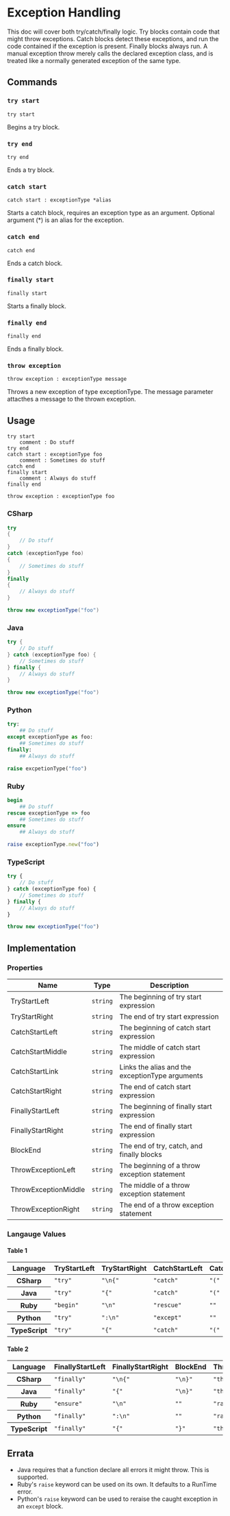 # Exception Handling

This doc will cover both try/catch/finally logic.
Try blocks contain code that might throw exceptions.
Catch blocks detect these exceptions, and run the code contained if the exception is present.
Finally blocks always run.
A manual exception throw merely calls the declared exception class, and is treated like a normally generated exception of the same type.

## Commands

### `try start`

`try start`

Begins a try block.

### `try end`

`try end`

Ends a try block.

### `catch start`

`catch start : exceptionType *alias`

Starts a catch block, requires an exception type as an argument. Optional argument (*) is an alias for the exception.

### `catch end`

`catch end`

Ends a catch block.

### `finally start`

`finally start`

Starts a finally block.

### `finally end`

`finally end`

Ends a finally block.

### `throw exception`

`throw exception : exceptionType message`

Throws a new exception of type exceptionType. The message parameter attacthes a message to the thrown exception.

## Usage

```
try start
    comment : Do stuff
try end
catch start : exceptionType foo
    comment : Sometimes do stuff
catch end
finally start
    comment : Always do stuff
finally end
```

```
throw exception : exceptionType foo
```

### CSharp

```csharp
try
{
    // Do stuff
}
catch (exceptionType foo)
{
    // Sometimes do stuff
}
finally
{
    // Always do stuff
}
```

```csharp
throw new exceptionType("foo")
```

### Java

```java
try {
    // Do stuff
} catch (exceptionType foo) {
    // Sometimes do stuff
} finally {
    // Always do stuff
}
```

```java
throw new exceptionType("foo")
```

### Python

```python
try:
    ## Do stuff
except exceptionType as foo:
    ## Sometimes do stuff
finally:
    ## Always do stuff
```

```python
raise excpetionType("foo")
```

### Ruby

```ruby
begin
    ## Do stuff
rescue exceptionType => foo
    ## Sometimes do stuff
ensure
    ## Always do stuff
```

```ruby
raise exceptionType.new("foo")
```

### TypeScript

```typescript
try {
    // Do stuff
} catch (exceptionType foo) {
    // Sometimes do stuff
} finally {
    // Always do stuff
}
```

```typescript
throw new exceptionType("foo")
```

## Implementation

### Properties

<table>
    <thead>
        <th>Name</th>
        <th>Type</th>
        <th>Description</th>
    </thead>
    <tbody>
        <tr>
            <td>TryStartLeft</td>
            <td><code>string</code></td>
            <td>The beginning of try start expression</td>
        </tr>
        <tr>
            <td>TryStartRight</td>
            <td><code>string</code></td>
            <td>The end of try start expression</td>
        </tr>
        <tr>
            <td>CatchStartLeft</td>
            <td><code>string</code></td>
            <td>The beginning of catch start expression</td>
        </tr>
        <tr>
            <td>CatchStartMiddle</td>
            <td><code>string</code></td>
            <td>The middle of catch start expression</td>
        </tr>
        <tr>
            <td>CatchStartLink</td>
            <td><code>string</code></td>
            <td>Links the alias and the exceptionType arguments</td>
        </tr>
        <tr>
            <td>CatchStartRight</td>
            <td><code>string</code></td>
            <td>The end of catch start expression</td>
        </tr>
        <tr>
            <td>FinallyStartLeft</td>
            <td><code>string</code></td>
            <td>The beginning of finally start expression</td>
        </tr>
        <tr>
            <td>FinallyStartRight</td>
            <td><code>string</code></td>
            <td>The end of finally start expression</td>
        </tr>
        <tr>
            <td>BlockEnd</td>
            <td><code>string</code></td>
            <td>The end of try, catch, and finally blocks</td>
        </tr>
         <tr>
            <td>ThrowExceptionLeft</td>
            <td><code>string</code></td>
            <td>The beginning of a throw exception statement</td>
        </tr>
        <tr>
            <td>ThrowExceptionMiddle</td>
            <td><code>string</code></td>
            <td>The middle of a throw exception statement</td>
        </tr>
        <tr>
            <td>ThrowExceptionRight</td>
            <td><code>string</code></td>
            <td>The end of a throw exception statement</td>
        </tr>
    </tbody>
</table>

### Langauge Values

#### Table 1

<table>
    <thead>
        <th>Language</th>
        <th>TryStartLeft</th>
        <th>TryStartRight</th>
        <th>CatchStartLeft</th>
        <th>CatchStartMiddle</th>
        <th>CatchStartLink</th>
        <th>CatchStartRight</th>
    </thead>
    <tbody>
        <tr>
            <th>CSharp</th>
            <td><code>"try"</code></td>
            <td><code>"\n{"</code></td>
            <td><code>"catch"</code></td>
            <td><code>"("</code></td>
            <td><code>""</code></td>
            <td><code>")\n{"</code></td>
        </tr>
        <tr>
            <th>Java</th>
            <td><code>"try"</code></td>
            <td><code>"{"</code></td>
            <td><code>"catch"</code></td>
            <td><code>"("</code></td>
            <td><code>""</code></td>
            <td><code>") {"</code></td>
        </tr>
        <tr>
            <th>Ruby</th>
            <td><code>"begin"</code></td>
            <td><code>"\n"</code></td>
            <td><code>"rescue"</code></td>
            <td><code>""</code></td>
            <td><code>"=>"</code></td>
            <td><code>"\n"</code></td>
        </tr>
        <tr>
            <th>Python</th>
            <td><code>"try"</code></td>
            <td><code>":\n"</code></td>
            <td><code>"except"</code></td>
            <td><code>""</code></td>
            <td><code>"as"</code></td>
            <td><code>":\n"</code></td>
        </tr>
        <tr>
            <th>TypeScript</th>
            <td><code>"try"</code></td>
            <td><code>"{"</code></td>
            <td><code>"catch"</code></td>
            <td><code>"("</code></td>
            <td><code>""</code></td>
            <td><code>") {"</code></td>
        </tr>
    </tbody>
</table>

#### Table 2

<table>
    <thead>
        <th>Language</th>
        <th>FinallyStartLeft</th>
        <th>FinallyStartRight</th>
        <th>BlockEnd</th>
        <th>ThrowExceptionLeft</th>
        <th>ThrowExceptionMiddle</th>
        <th>ThrowExceptionRight</th>
    </thead>
    <tbody>
        <tr>
            <th>CSharp</th>
            <td><code>"finally"</code></td>
            <td><code>"\n{"</code></td>
            <td><code>"\n}"</code></td>
            <td><code>"throw new"</code></td>
            <td><code>"("</code></td>
            <td><code>")"</code></td>
        </tr>
        <tr>
            <th>Java</th>
            <td><code>"finally"</code></td>
            <td><code>"{"</code></td>
            <td><code>"\n}"</code></td>
            <td><code>"throw new"</code></td>
            <td><code>"("</code></td>
            <td><code>")"</code></td>
        </tr>
        <tr>
            <th>Ruby</th>
            <td><code>"ensure"</code></td>
            <td><code>"\n"</code></td>
            <td><code>""</code></td>
            <td><code>"raise"</code></td>
            <td><code>".new("</code></td>
            <td><code>")"</code></td>
        </tr>
        <tr>
            <th>Python</th>
            <td><code>"finally"</code></td>
            <td><code>":\n"</code></td>
            <td><code>""</code></td>
            <td><code>"raise"</code></td>
            <td><code>"("</code></td>
            <td><code>")"</code></td>
        </tr>
        <tr>
            <th>TypeScript</th>
            <td><code>"finally"</code></td>
            <td><code>"{"</code></td>
            <td><code>"}"</code></td>
            <td><code>"throw new"</code></td>
            <td><code>"("</code></td>
            <td><code>")"</code></td>
        </tr>
    </tbody>
</table>

## Errata
- Java requires that a function declare all errors it might throw. This is supported.
- Ruby's `raise` keyword can be used on its own. It defaults to a RunTime error.
- Python's `raise` keyword can be used to reraise the caught exception in an `except` block.
